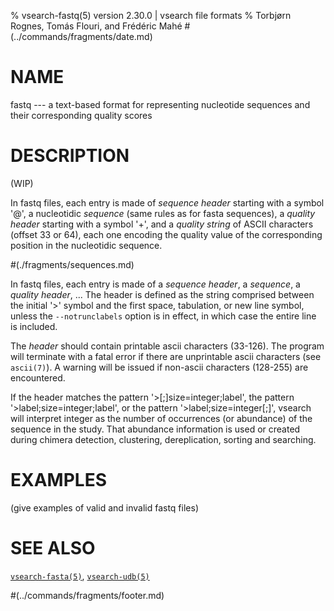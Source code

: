 % vsearch-fastq(5) version 2.30.0 | vsearch file formats
% Torbjørn Rognes, Tomás Flouri, and Frédéric Mahé
#(../commands/fragments/date.md)

# NAME

fastq --- a text-based format for representing nucleotide sequences
and their corresponding quality scores


# DESCRIPTION

(WIP)

In fastq files, each entry is made of _sequence header_ starting with
a symbol '@', a nucleotidic _sequence_ (same rules as for fasta
sequences), a _quality header_ starting with a symbol '+', and a
_quality string_ of ASCII characters (offset 33 or 64), each one
encoding the quality value of the corresponding position in the
nucleotidic sequence.

#(./fragments/sequences.md)

In fastq files, each entry is made of a _sequence header_, a
_sequence_, a _quality header_, ... The header is defined as the
string comprised between the initial '>' symbol and the first space,
tabulation, or new line symbol, unless the `--notrunclabels` option is
in effect, in which case the entire line is included.

The _header_ should contain printable ascii characters (33-126). The
program will terminate with a fatal error if there are unprintable
ascii characters (see `ascii(7)`). A warning will be issued if
non-ascii characters (128-255) are encountered.

If the header matches the pattern '>[;]size=integer;label', the
pattern '>label;size=integer;label', or the pattern
'>label;size=integer[;]', vsearch will interpret integer as the number
of occurrences (or abundance) of the sequence in the study. That
abundance information is used or created during chimera detection,
clustering, dereplication, sorting and searching.



# EXAMPLES

(give examples of valid and invalid fastq files)


# SEE ALSO

[`vsearch-fasta(5)`](./vsearch-fasta.5.md), [`vsearch-udb(5)`](./vsearch-udb.5.md)


#(../commands/fragments/footer.md)
